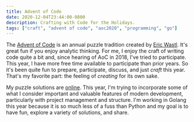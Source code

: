 ```yaml
---
title: Advent of Code
date: 2020-12-04T23:44:00-0800
description: Crafting with Code for the Holidays.
tags: ["craft", "advent of code", "aoc2020", "programming", "go"]
---
```


The [Advent of Code](https://adventofcode.com/) is an annual puzzle tradition created by [Eric Wastl](http://was.tl/). It's great fun if you enjoy analytic thinking. For me, I enjoy the craft of writing code quite a bit and, since hearing of AoC in 2018, I've tried to participate. This year, I have more free time available to participate than prior years. So it's been quite fun to prepare, participate, discuss, and just _craft_ this year. That's my favorite part: the feeling of _creating_ for its own sake.

My puzzle solutions are [online](https://github.com/dds/aoc2020). This year, I'm trying to incorporate some of what I consider important and valuable features of modern development, particularly with project management and structure. I'm working in Golang this year because it is so much less of a fuss than Python and my goal is to have fun, explore a variety of solutions, and share.
